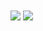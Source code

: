 <img align="center" src="https://github-readme-activity-graph.vercel.app/graph?username=Zsargul&theme=chartreuse-dark" />

<img align="center" src="https://github-readme-stats.vercel.app/api/top-langs/?username=Zsargul&layout=donut-vertical&theme=chartreuse-dark" />
